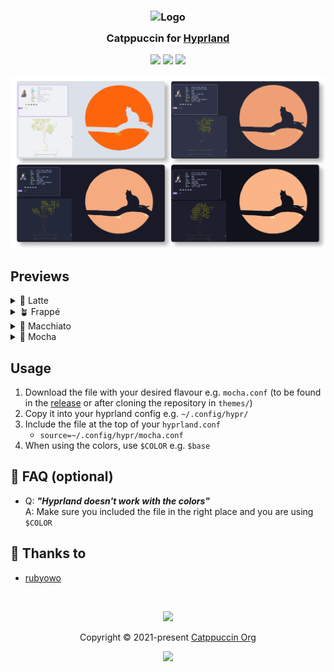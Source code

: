 <h3 align="center">
	<img src="https://raw.githubusercontent.com/catppuccin/catppuccin/main/assets/logos/exports/1544x1544_circle.png" width="100" alt="Logo"/><br/>
	<img src="https://raw.githubusercontent.com/catppuccin/catppuccin/main/assets/misc/transparent.png" height="30" width="0px"/>
	Catppuccin for <a href="https://github.com/hyprwm/hyprland">Hyprland</a>
	<img src="https://raw.githubusercontent.com/catppuccin/catppuccin/main/assets/misc/transparent.png" height="30" width="0px"/>
</h3>

<p align="center">
	<a href="https://github.com/catppuccin/hyprland/stargazers"><img src="https://img.shields.io/github/stars/catppuccin/hyprland?colorA=363a4f&colorB=b7bdf8&style=for-the-badge"></a>
	<a href="https://github.com/catppuccin/hyprland/issues"><img src="https://img.shields.io/github/issues/catppuccin/hyprland?colorA=363a4f&colorB=f5a97f&style=for-the-badge"></a>
	<a href="https://github.com/catppuccin/hyprland/contributors"><img src="https://img.shields.io/github/contributors/catppuccin/hyprland?colorA=363a4f&colorB=a6da95&style=for-the-badge"></a>
</p>

<p align="center">
  <img src="assets/res.webp"/>
</p>

## Previews

<details>
<summary>🌻 Latte</summary>
<img src="assets/latte.webp"/>
</details>
<details>
<summary>🪴 Frappé</summary>
<img src="assets/frappe.webp"/>
</details>
<details>
<summary>🌺 Macchiato</summary>
<img src="assets/macchiato.webp"/>
</details>
<details>
<summary>🌿 Mocha</summary>
<img src="assets/mocha.webp"/>
</details>

## Usage
1. Download the file with your desired flavour e.g. `mocha.conf` (to be found in the [release](https://github.com/catppuccin/hyprland/releases/latest) or after cloning the repository in `themes/`)
2. Copy it into your hyprland config e.g. `~/.config/hypr/`
3. Include the file at the top of your `hyprland.conf`
   - `source=~/.config/hypr/mocha.conf` 
4. When using the colors, use `$COLOR` e.g. `$base`


## 🙋 FAQ (optional)

-	Q: **_"Hyprland doesn't work with the colors"_**\
	A: Make sure you included the file in the right place and you are using `$COLOR`

## 💝 Thanks to

- [rubyowo](https://github.com/rubyowo)

&nbsp;

<p align="center">
	<img src="https://raw.githubusercontent.com/catppuccin/catppuccin/main/assets/footers/gray0_ctp_on_line.svg?sanitize=true" />
</p>

<p align="center">
	Copyright &copy; 2021-present <a href="https://github.com/catppuccin" target="_blank">Catppuccin Org</a>
</p>

<p align="center">
	<a href="https://github.com/catppuccin/catppuccin/blob/main/LICENSE"><img src="https://img.shields.io/static/v1.svg?style=for-the-badge&label=License&message=MIT&logoColor=d9e0ee&colorA=363a4f&colorB=b7bdf8"/></a>
</p>
